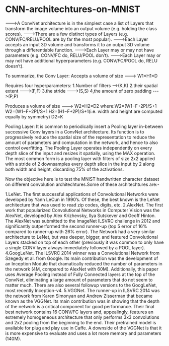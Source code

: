 # CNN-architechtures-on-MNIST

--->A ConvNet architecture is in the simplest case a list of Layers that transform the image volume into an output volume (e.g. holding       the class scores).
--->There are a few distinct types of Layers (e.g. CONV/FC/RELU/POOL are by far the most popular).
--->Each Layer accepts an input 3D volume and transforms it to an output 3D volume through a differentiable function.
--->Each Layer may or may not have parameters (e.g. CONV/FC do, RELU/POOL don’t).
--->Each Layer may or may not have additional hyperparameters (e.g. CONV/FC/POOL do, RELU doesn’t).

To summarize, the Conv Layer:
Accepts a volume of size ---> W1×H1×D

Requires four hyperparameters: 
1.Number of filters -->(K,K)
2.their spatial extent --->(F,F)
3.the stride --->(S,S)
4,the amount of zero padding --->(P,P)

Produces a volume of size ---> W2×H2×D2
where:W2=(W1−F+2P)/S+1
W2=(W1−F+2P)/S+1
H2=(H1−F+2P)/S+1(i.e. width and height are computed equally by symmetry)
D2=K

Pooling Layer:
It is common to periodically insert a Pooling layer in-between successive Conv layers in a ConvNet architecture. Its function is to progressively reduce the spatial size of the representation to reduce the amount of parameters and computation in the network, and hence to also control overfitting. The Pooling Layer operates independently on every depth slice of the input and resizes it spatially, using the MAX operation. The most common form is a pooling layer with filters of size 2x2 applied with a stride of 2 downsamples every depth slice in the input by 2 along both width and height, discarding 75% of the activations.

Now the objective here is to test the MNIST handwritten character dataset on different convolution architechtures.Some of these architechtures are:-

1.LeNet. The first successful applications of Convolutional Networks were developed by Yann LeCun in 1990’s. Of these, the best known is the LeNet architecture that was used to read zip codes, digits, etc.
2.AlexNet. The first work that popularized Convolutional Networks in Computer Vision was the AlexNet, developed by Alex Krizhevsky, Ilya Sutskever and Geoff Hinton. The AlexNet was submitted to the ImageNet ILSVRC challenge in 2012 and significantly outperformed the second runner-up (top 5 error of 16% compared to runner-up with 26% error). The Network had a very similar architecture to LeNet, but was deeper, bigger, and featured Convolutional Layers stacked on top of each other (previously it was common to only have a single CONV layer always immediately followed by a POOL layer).
4.GoogLeNet. The ILSVRC 2014 winner was a Convolutional Network from Szegedy et al. from Google. Its main contribution was the development of an Inception Module that dramatically reduced the number of parameters in the network (4M, compared to AlexNet with 60M). Additionally, this paper uses Average Pooling instead of Fully Connected layers at the top of the ConvNet, eliminating a large amount of parameters that do not seem to matter much. There are also several followup versions to the GoogLeNet, most recently Inception-v4.
5.VGGNet. The runner-up in ILSVRC 2014 was the network from Karen Simonyan and Andrew Zisserman that became known as the VGGNet. Its main contribution was in showing that the depth of the network is a critical component for good performance. Their final best network contains 16 CONV/FC layers and, appealingly, features an extremely homogeneous architecture that only performs 3x3 convolutions and 2x2 pooling from the beginning to the end. Their pretrained model is available for plug and play use in Caffe. A downside of the VGGNet is that it is more expensive to evaluate and uses a lot more memory and parameters (140M).

